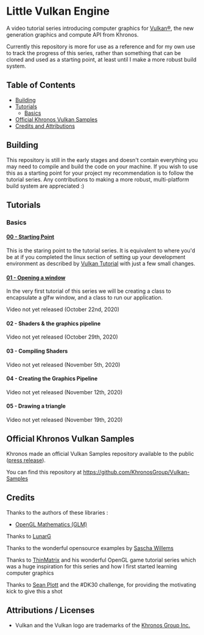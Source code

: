 # Little Vulkan Engine

A video tutorial series introducing computer graphics for [Vulkan®](https://www.khronos.org/vulkan/), the new generation graphics and compute API from Khronos.

Currently this repository is more for use as a reference and for my own use to track the progress of this series, rather than something that can be cloned and used as a starting point, at least until I make a more robust build system.


## Table of Contents
+ [Building](#Building)
+ [Tutorials](#Tutorials)
    + [Basics](#Basics)
+ [Official Khronos Vulkan Samples](#Khronossamples)
+ [Credits and Attributions](#CreditsAttributions)

## <a name="Building"></a> Building

This repository is still in the early stages and doesn't contain everything you may need to compile and build the code on your machine. If you wish to use this as a starting point for your project my recommendation is to follow the tutorial series. Any contributions to making a more robust, multi-platform build system are appreciated :)

## <a name="Tutorials"></a> Tutorials

### <a name="Basics"></a> Basics

#### [00 - Starting Point](littleVulkanEngine/tutorial00/)

This is the staring point to the tutorial series. It is equivalent to where you'd be at if you completed the linux section of 
setting up your development environment as described by [Vulkan Tutorial](https://vulkan-tutorial.com/Development_environment) 
with just a few small changes.

#### [01 - Opening a window](littleVulkanEngine/tutorial01/)

In the very first tutorial of this series we will be creating a class to encapsulate a glfw window, and a class to run our application.

Video not yet released (October 22nd, 2020)

#### 02 - Shaders & the graphics pipeline
Video not yet released (October 29th, 2020)

#### 03 - Compiling Shaders
Video not yet released (November 5th, 2020)

#### 04 - Creating the Graphics Pipeline
Video not yet released (November 12th, 2020)

#### 05 - Drawing a triangle
Video not yet released (November 19th, 2020)

## <a name="Khronossamples"></a> Official Khronos Vulkan Samples

Khronos made an official Vulkan Samples repository available to the public ([press release](https://www.khronos.org/blog/vulkan-releases-unified-samples-repository?utm_source=Khronos%20Blog&utm_medium=Twitter&utm_campaign=Vulkan%20Repository)).

You can find this repository at https://github.com/KhronosGroup/Vulkan-Samples

## <a name="CreditsAttributions"></a> Credits
Thanks to the authors of these libraries :
- [OpenGL Mathematics (GLM)](https://github.com/g-truc/glm)

Thanks to [LunarG](http://www.lunarg.com)

Thanks to the wonderful opensource examples by [Sascha Willems](https://github.com/SaschaWillems/Vulkan)

Thanks to [ThinMatrix](https://www.youtube.com/user/ThinMatrix/featured) and his wonderful OpenGL game tutorial series which was a huge inspiration for this series and how I first started learning computer graphics

Thanks to [Sean Plott](https://day9.tv/) and the #DK30 challenge, for providing the motivating kick to give this a shot

## Attributions / Licenses
- Vulkan and the Vulkan logo are trademarks of the [Khronos Group Inc.](http://www.khronos.org)
